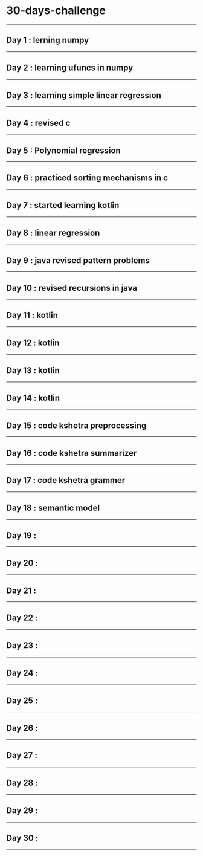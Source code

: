 # 30-days-challenge
___
## Day 1 : lerning numpy 
___
## Day 2 : learning ufuncs in numpy 
___
## Day 3 : learning simple linear regression
___
## Day 4 : revised c  
___
## Day 5 : Polynomial regression 
___
## Day 6 : practiced sorting mechanisms in c 
___
## Day 7 : started learning kotlin
___   
## Day 8 : linear regression
___                               
## Day 9 : java revised pattern problems 
___
## Day 10 : revised recursions in java
___
## Day 11 : kotlin
___
## Day 12 : kotlin
___
## Day 13 : kotlin
___
## Day 14 : kotlin
___
## Day 15 : code kshetra preprocessing
___
## Day 16 : code kshetra summarizer
___
## Day 17 : code kshetra grammer
___
## Day 18 : semantic model 
___
## Day 19 : 
___
## Day 20 :
___
## Day 21 :
___
## Day 22 :
___
## Day 23 :
___
## Day 24 :
___
## Day 25 :
___
## Day 26 :
___
## Day 27 : 
___
## Day 28 :
___
## Day 29 :
___
## Day 30 :
___
